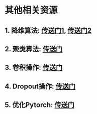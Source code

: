 # 其他相关资源

## 1. 降维算法: [传送门1](https://mp.weixin.qq.com/s/m_8XKbkpv7dc7c89HNJp8g), [传送门2](https://mp.weixin.qq.com/s/41Q-4p-Esiff7UwcstLDQg)

## 2. 聚类算法: [传送门](https://mp.weixin.qq.com/s/eFem5SOR16-DUXhuxLbHUg)

## 3. 卷积操作: [传送门](https://mp.weixin.qq.com/s/sVH71rtMGOfnkSXEnWJiiQ)

## 4. Dropout操作: [传送门](https://mp.weixin.qq.com/s/UiMbtsxg9w6CnE0witd-Cg)

## 5. 优化Pytorch: [传送门](https://mp.weixin.qq.com/s/XbNo22gVmAjEndzLLmnmxQ)

